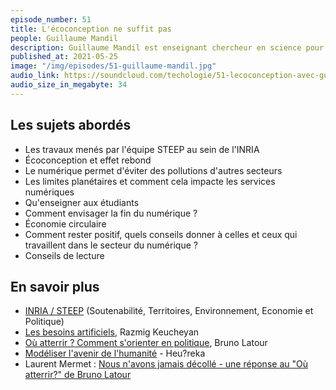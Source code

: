 ```yaml
---
episode_number: 51
title: L'écoconception ne suffit pas
people: Guillaume Mandil
description: Guillaume Mandil est enseignant chercheur en science pour l’ingénieur à l’Université Grenoble Alpes, enseignant du master Stratégie et Design pour l'Anthropocène et membre de l’équipe INRIA STEEP depuis 2018. Il est également docteur en génie mécanique et génie industriel.
published_at: 2021-05-25
image: "/img/episodes/51-guillaume-mandil.jpg"
audio_link: https://soundcloud.com/techologie/51-lecoconception-avec-guillaume-mandil
audio_size_in_megabyte: 34
---
```


## Les sujets abordés

* Les travaux menés par l'équipe STEEP au sein de l'INRIA
* Écoconception et effet rebond
* Le numérique permet d'éviter des pollutions d'autres secteurs
* Les limites planétaires et comment cela impacte les services numériques
* Qu'enseigner aux étudiants
* Comment envisager la fin du numérique ?
* Économie circulaire
* Comment rester positif, quels conseils donner à celles et ceux qui travaillent dans le secteur du numérique ?
* Conseils de lecture

## En savoir plus

* [INRIA / STEEP](https://www.inria.fr/fr/steep) (Soutenabilité, Territoires, Environnement, Economie et Politique)
* [Les besoins artificiels](https://www.editionsladecouverte.fr/les_besoins_artificiels-9782355221262), Razmig Keucheyan
* [Où atterrir ? Comment s'orienter en politique](https://www.editionsladecouverte.fr/ou_atterrir_-9782707197009), Bruno Latour
* [Modéliser l'avenir de l'humanité](https://www.youtube.com/watch?v=nAO21ec1lqc) - Heu?reka
* Laurent Mermet : [Nous n'avons jamais décollé - une réponse au "Où atterrir?" de Bruno Latour](https://www.youtube.com/watch?v=d6ejhMBsjFw)
